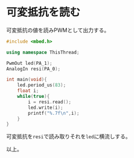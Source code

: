 # 可変抵抗を読む

可変抵抗の値を読みPWMとして出力する。  

```cpp : main.cpp
#include <mbed.h>

using namespace ThisThread;

PwmOut led(PA_1);
AnalogIn resi(PA_0);

int main(void){
    led.period_us(83);
    float i;
    while(true){
        i = resi.read();
        led.write(i);
        printf("%.7f\n",i);
    }
}
```

可変抵抗を`resi`で読み取りそれを`led`に横流しする。

以上。
